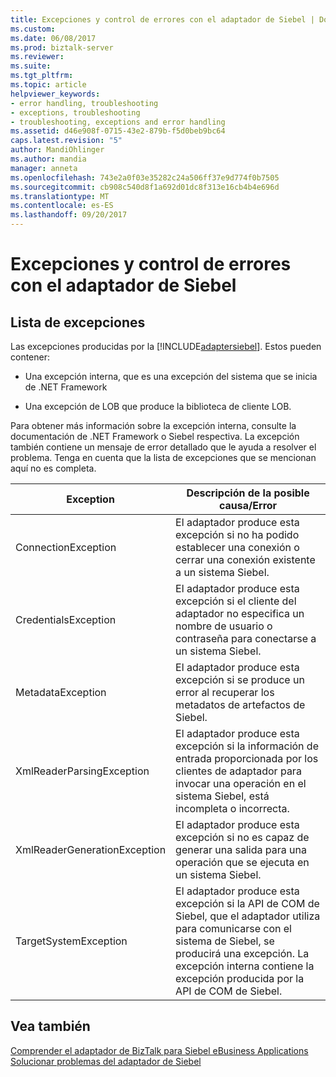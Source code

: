 ```yaml
---
title: Excepciones y control de errores con el adaptador de Siebel | Documentos de Microsoft
ms.custom: 
ms.date: 06/08/2017
ms.prod: biztalk-server
ms.reviewer: 
ms.suite: 
ms.tgt_pltfrm: 
ms.topic: article
helpviewer_keywords:
- error handling, troubleshooting
- exceptions, troubleshooting
- troubleshooting, exceptions and error handling
ms.assetid: d46e908f-0715-43e2-879b-f5d0beb9bc64
caps.latest.revision: "5"
author: MandiOhlinger
ms.author: mandia
manager: anneta
ms.openlocfilehash: 743e2a0f03e35282c24a506ff37e9d774f0b7505
ms.sourcegitcommit: cb908c540d8f1a692d01dc8f313e16cb4b4e696d
ms.translationtype: MT
ms.contentlocale: es-ES
ms.lasthandoff: 09/20/2017
---
```

# <a name="exceptions-and-error-handling-with-the-siebel-adapter"></a>Excepciones y control de errores con el adaptador de Siebel
## <a name="exception-list"></a>Lista de excepciones
Las excepciones producidas por la [!INCLUDE[adaptersiebel](../../includes/adaptersiebel-md.md)]. Estos pueden contener:  
  
-   Una excepción interna, que es una excepción del sistema que se inicia de .NET Framework  
  
-   Una excepción de LOB que produce la biblioteca de cliente LOB.  
  
 Para obtener más información sobre la excepción interna, consulte la documentación de .NET Framework o Siebel respectiva. La excepción también contiene un mensaje de error detallado que le ayuda a resolver el problema. Tenga en cuenta que la lista de excepciones que se mencionan aquí no es completa.  
  
|Exception|Descripción de la posible causa/Error|  
|---------------|---------------------------------------|  
|ConnectionException|El adaptador produce esta excepción si no ha podido establecer una conexión o cerrar una conexión existente a un sistema Siebel.|  
|CredentialsException|El adaptador produce esta excepción si el cliente del adaptador no especifica un nombre de usuario o contraseña para conectarse a un sistema Siebel.|  
|MetadataException|El adaptador produce esta excepción si se produce un error al recuperar los metadatos de artefactos de Siebel.|  
|XmlReaderParsingException|El adaptador produce esta excepción si la información de entrada proporcionada por los clientes de adaptador para invocar una operación en el sistema Siebel, está incompleta o incorrecta.|  
|XmlReaderGenerationException|El adaptador produce esta excepción si no es capaz de generar una salida para una operación que se ejecuta en un sistema Siebel.|  
|TargetSystemException|El adaptador produce esta excepción si la API de COM de Siebel, que el adaptador utiliza para comunicarse con el sistema de Siebel, se producirá una excepción. La excepción interna contiene la excepción producida por la API de COM de Siebel.|  
  
## <a name="see-also"></a>Vea también  
 [Comprender el adaptador de BizTalk para Siebel eBusiness Applications](../../adapters-and-accelerators/adapter-siebel/understand-biztalk-adapter-for-siebel-ebusiness-applications.md)   
[Solucionar problemas del adaptador de Siebel](../../adapters-and-accelerators/adapter-siebel/troubleshoot-the-siebel-adapter.md)